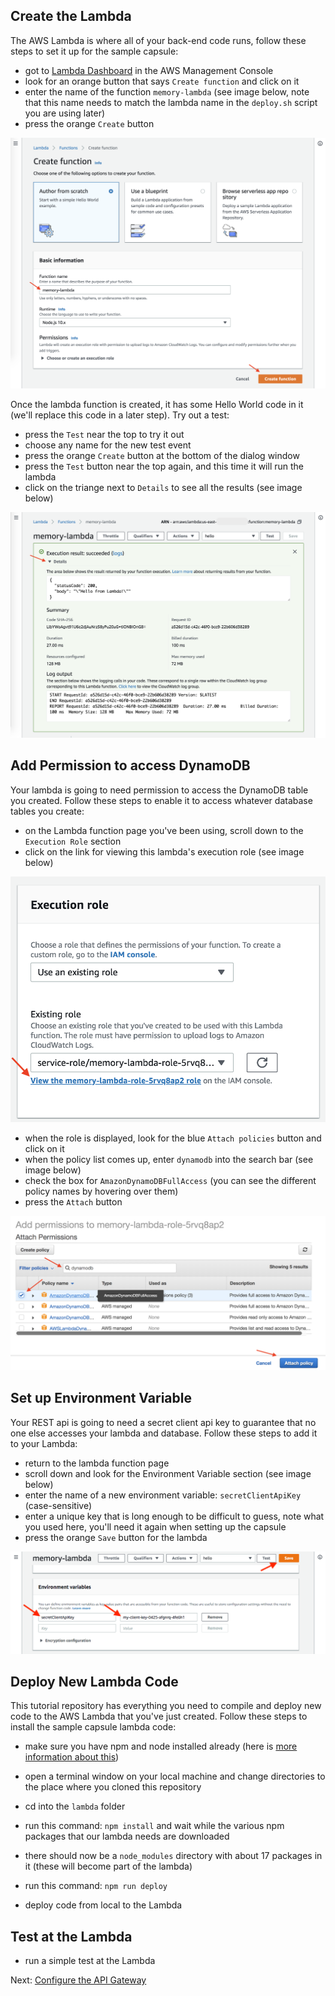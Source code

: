 ## Create the Lambda

The AWS Lambda is where all of your back-end code runs, follow these steps to set it up for the sample capsule:
- got to [Lambda Dashboard](https://console.aws.amazon.com/lambda) in the AWS Management Console
- look for an orange button that says `Create function` and click on it
- enter the name of the function `memory-lambda` (see image below, note that this name needs to match the lambda name in the `deploy.sh` script you are using later)
- press the orange `Create` button

![Create Lambda Function](create-function.png)

Once the lambda function is created, it has some Hello World code in it (we'll replace this code in a later step).
Try out a test:
- press the `Test` near the top to try it out
- choose any name for the new test event
- press the orange `Create` button at the bottom of the dialog window
- press the `Test` button near the top again, and this time it will run the lambda
- click on the triange next to `Details` to see all the results (see image below)

![Successful Lambda Test](successful-lambda-test.png)

## Add Permission to access DynamoDB

Your lambda is going to need permission to access the DynamoDB table you created. Follow these steps
to enable it to access whatever database tables you create:
- on the Lambda function page you've been using, scroll down to the `Execution Role` section
- click on the link for viewing this lambda's execution role (see image below) 

![Execution Role](execution-role.png)

- when the role is displayed, look for the blue `Attach policies` button and click on it
- when the policy list comes up, enter `dynamodb` into the search bar (see image below)
- check the box for `AmazonDynamoDBFullAccess` (you can see the different policy names by hovering over them) 
- press the `Attach` button

![Add Policy for DynamoDB](add-policy-for-dynamodb.png)

## Set up Environment Variable

Your REST api is going to need a secret client api key to guarantee that no one else accesses
your lambda and database. Follow these steps to add it to your Lambda:
- return to the lambda function page
- scroll down and look for the Environment Variable section (see image below)
- enter the name of a new environment variable: `secretClientApiKey` (case-sensitive)
- enter a unique key that is long enough to be difficult to guess, note what you used here, you'll need it again when setting up the capsule
- press the orange `Save` button for the lambda

![Lambda Environment Variable](lambda-env-variable.png)

## Deploy New Lambda Code

This tutorial repository has everything you need to compile and deploy new code
to the AWS Lambda that you've just created. Follow these steps to install the sample capsule lambda code:
- make sure you have npm and node installed already (here is [more information about this](https://docs.npmjs.com/downloading-and-installing-node-js-and-npm))
- open a terminal window on your local machine and change directories to the place where you cloned this repository
- cd into the `lambda` folder
- run this command: `npm install` and wait while the various npm packages that our lambda needs are downloaded
- there should now be a `node_modules` directory with about 17 packages in it (these will become part of the lambda)
- run this command: `npm run deploy`


- deploy code from local to the Lambda

## Test at the Lambda

- run a simple test at the Lambda

Next: [Configure the API Gateway](05-api-gateway-setup.md)
